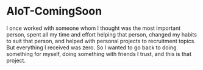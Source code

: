 # AIoT-ComingSoon

I once worked with someone whom I thought was the most important person, spent all my time and effort helping that person, changed my habits to suit that person, and helped with personal projects to recruitment topics. But everything I received was zero. So I wanted to go back to doing something for myself, doing something with friends I trust, and this is that project.
